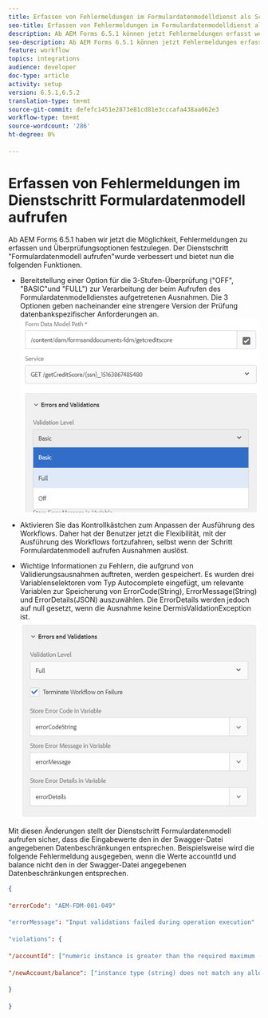 ```yaml
---
title: Erfassen von Fehlermeldungen im Formulardatenmodelldienst als Schritt im Workflow
seo-title: Erfassen von Fehlermeldungen im Formulardatenmodelldienst als Schritt im Workflow
description: Ab AEM Forms 6.5.1 können jetzt Fehlermeldungen erfasst werden, die beim Aufrufen des Formulardatenmodelldienstes als Schritt in AEM Arbeitsablauf generiert wurden. Workflow.
seo-description: Ab AEM Forms 6.5.1 können jetzt Fehlermeldungen erfasst werden, die beim Aufrufen des Formulardatenmodelldienstes als Schritt in AEM Arbeitsablauf generiert wurden. Workflow.
feature: workflow
topics: integrations
audience: developer
doc-type: article
activity: setup
version: 6.5.1,6.5.2
translation-type: tm+mt
source-git-commit: defefc1451e2873e81cd81e3cccafa438aa062e3
workflow-type: tm+mt
source-wordcount: '286'
ht-degree: 0%

---
```



# Erfassen von Fehlermeldungen im Dienstschritt Formulardatenmodell aufrufen

Ab AEM Forms 6.5.1 haben wir jetzt die Möglichkeit, Fehlermeldungen zu erfassen und Überprüfungsoptionen festzulegen. Der Dienstschritt &quot;Formulardatenmodell aufrufen&quot;wurde verbessert und bietet nun die folgenden Funktionen.

* Bereitstellung einer Option für die 3-Stufen-Überprüfung (&quot;OFF&quot;, &quot;BASIC&quot;und &quot;FULL&quot;) zur Verarbeitung der beim Aufrufen des Formulardatenmodelldienstes aufgetretenen Ausnahmen. Die 3 Optionen geben nacheinander eine strengere Version der Prüfung datenbankspezifischer Anforderungen an.
   ![validation-levels](assets/validation-level.PNG)

* Aktivieren Sie das Kontrollkästchen zum Anpassen der Ausführung des Workflows. Daher hat der Benutzer jetzt die Flexibilität, mit der Ausführung des Workflows fortzufahren, selbst wenn der Schritt Formulardatenmodell aufrufen Ausnahmen auslöst.

* Wichtige Informationen zu Fehlern, die aufgrund von Validierungsausnahmen auftreten, werden gespeichert. Es wurden drei Variablenselektoren vom Typ Autocomplete eingefügt, um relevante Variablen zur Speicherung von ErrorCode(String), ErrorMessage(String) und ErrorDetails(JSON) auszuwählen. Die ErrorDetails werden jedoch auf null gesetzt, wenn die Ausnahme keine DermisValidationException ist.
   ![Erfassen von Fehlermeldungen](assets/fdm-error-details.PNG)

Mit diesen Änderungen stellt der Dienstschritt Formulardatenmodell aufrufen sicher, dass die Eingabewerte den in der Swagger-Datei angegebenen Datenbeschränkungen entsprechen. Beispielsweise wird die folgende Fehlermeldung ausgegeben, wenn die Werte accountId und balance nicht den in der Swagger-Datei angegebenen Datenbeschränkungen entsprechen.

```json
{

"errorCode": "AEM-FDM-001-049"

"errorMessage": "Input validations failed during operation execution"

"violations": {

"/accountId": ["numeric instance is greater than the required maximum (maximum: 20, found: 97)"],

"/newAccount/balance": ["instance type (string) does not match any allowed primitive type (allowed: [\"integer\",\"number\"])"]

}

}
```


